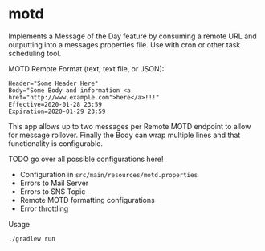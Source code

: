 # motd

Implements a Message of the Day feature by consuming a remote URL and outputting into a
 messages.properties file. Use with cron or other task scheduling tool.
 
 MOTD Remote Format (text,  text file, or JSON):
 
 ```
Header="Some Header Here"
Body="Some Body and information <a href="http://www.example.com">here</a>!!!"
Effective=2020-01-28 23:59
Expiration=2020-01-29 23:59
```
 
This app allows up to two messages per Remote MOTD endpoint to allow for message rollover. Finally 
the Body can wrap multiple lines and that functionality is configurable.

TODO go over all possible configurations here!
- Configuration in `src/main/resources/motd.properties`
- Errors to Mail Server
- Errors to SNS Topic
- Remote MOTD formatting configurations
- Error throttling
 
 
 
Usage

`./gradlew run`